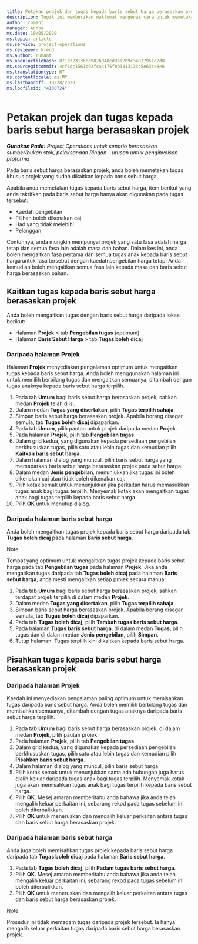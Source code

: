 ```yaml
---
title: Petakan projek dan tugas kepada baris sebut harga berasaskan projek
description: Topik ini memberikan maklumat mengenai cara untuk memetakan projek dan tugas kepada baris tugas berasaskan projek.
author: rumant
manager: Annbe
ms.date: 10/05/2020
ms.topic: article
ms.service: project-operations
ms.reviewer: kfend
ms.author: rumant
ms.openlocfilehash: 871d323136cd982bd48ed9aa2b9c34017951d2d8
ms.sourcegitcommit: 4cf1dc1561b92fca4175f0b3813133c5e63ce8e6
ms.translationtype: HT
ms.contentlocale: ms-MY
ms.lasthandoff: 10/28/2020
ms.locfileid: "4130724"
---
```

# <a name="map-projects-and-tasks-to-a-project-based-quote-line"></a>Petakan projek dan tugas kepada baris sebut harga berasaskan projek

_**Gunakan Pada:** Project Operations untuk senario berasaskan sumber/bukan stok, pelaksanaan Ringan - urusan untuk penginvoisan proforma_

Pada baris sebut harga berasaskan projek, anda boleh memetakan tugas khusus projek yang sudah dikaitkan kepada baris sebut harga.

Apabila anda memetakan tugas kepada baris sebut harga, item berikut yang anda takrifkan pada baris sebut harga hanya akan digunakan pada tugas tersebut:

- Kaedah pengebilan
- Pilihan boleh dikenakan caj
- Had yang tidak melebihi
- Pelanggan

Contohnya, anda mungkin mempunyai projek yang satu fasa adalah harga tetap dan semua fasa lain adalah masa dan bahan. Dalam kes ini, anda boleh mengaitkan fasa pertama dan semua tugas anak kepada baris sebut harga untuk fasa tersebut dengan kaedah pengebilan harga tetap. Anda kemudian boleh mengaitkan semua fasa lain kepada masa dan baris sebut harga berasaskan bahan.

## <a name="associate-tasks-to-project-based-quote-lines"></a>Kaitkan tugas kepada baris sebut harga berasaskan projek

Anda boleh mengaitkan tugas dengan baris sebut harga daripada lokasi berikut:

- Halaman **Projek** > tab **Pengebilan tugas** (optimum)
- Halaman **Baris Sebut Harga** > tab **Tugas boleh dicaj** 

### <a name="from-the-project-page"></a>Daripada halaman Projek

Halaman **Projek** menyediakan pengalaman optimum untuk mengaitkan tugas kepada baris sebut harga. Anda boleh menggunakan halaman ini untuk memilih berbilang tugas dan mengaitkan semuanya, ditambah dengan tugas anaknya kepada baris sebut harga terpilih.

1. Pada tab **Umum** bagi baris sebut harga berasaskan projek, sahkan medan **Projek** telah diisi.
2. Dalam medan **Tugas yang disertakan**, pilih **Tugas terpilih sahaja**.
3. Simpan baris sebut harga berasaskan projek. Apabila borang disegar semula, tab **Tugas boleh dicaj** dipaparkan.
4. Pada tab **Umum**, pilih pautan untuk projek daripada medan **Projek**.
5. Pada halaman **Projek**, pilih tab **Pengebilan tugas**.
6. Dalam grid kedua, yang digunakan kepada persediaan pengebilan berkhususkan tugas, pilih satu atau lebih tugas dan kemudian pilih **Kaitkan baris sebut harga**.
7. Dalam halaman dialog yang muncul, pilih baris sebut harga yang memaparkan baris sebut harga berasaskan projek pada sebut harga.
8. Dalam medan **Jenis pengebilan**, menunjukkan jika tugas ini boleh dikenakan caj atau tidak boleh dikenakan caj.
9. Pilih kotak semak untuk menunjukkan jika perkaitan harus memasukkan tugas anak bagi tugas terpilih. Menyemak kotak akan mengaitkan tugas anak bagi tugas terpilih kepada baris sebut harga.
10. Pilih **OK** untuk menutup dialog.

### <a name="from-the-quote-line-page"></a>Daripada halaman baris sebut harga

Anda boleh mengaitkan tugas projek kepada baris sebut harga daripada tab **Tugas boleh dicaj** pada halaman **Baris sebut harga**.

>[!NOTE]
>Tempat yang optimum untuk mengaitkan tugas projek kepada baris sebut harga pada tab **Pengebilan tugas** pada halaman **Projek**. Jika anda mengaitkan tugas daripada tab **Tugas boleh dicaj** pada halaman **Baris sebut harga**, anda mesti mengaitkan setiap projek secara manual.

1. Pada tab **Umum** bagi baris sebut harga berasaskan projek, sahkan terdapat projek terpilih di dalam medan **Projek**.
2. Dalam medan **Tugas yang disertakan**, pilih **Tugas terpilih sahaja**.
3. Simpan baris sebut harga berasaskan projek. Apabila borang disegar semula, tab **Tugas boleh dicaj** dipaparkan.
4. Pada tab **Tugas boleh dicaj**, pilih **Tambah tugas baris sebut harga**.
5. Pada halaman **Tugas baris sebut harga**, di dalam medan **Tugas**, pilih tugas dan di dalam medan **Jenis pengebilan**, pilih **Simpan**. 
6. Tutup halaman. Tugas terpilih kini dikaitkan kepada baris sebut harga.

## <a name="disassociate-tasks-from-projectbased-quote-lines"></a>Pisahkan tugas kepada baris sebut harga berasaskan projek

### <a name="from-the-project-page"></a>Daripada halaman Projek

Kaedah ini menyediakan pengalaman paling optimum untuk memisahkan tugas daripada baris sebut harga. Anda boleh memilih berbilang tugas dan memisahkan semuanya, ditambah dengan tugas anaknya daripada baris sebut harga terpilih.

1. Pada tab **Umum** bagi baris sebut harga berasaskan projek, di dalam medan **Projek**, pilih pautan projek.
2. Pada halaman **Projek**, pilih tab **Pengebilan tugas**.
3. Dalam grid kedua, yang digunakan kepada persediaan pengebilan berkhususkan tugas, pilih satu atau lebih tugas dan kemudian pilih **Pisahkan baris sebut harga**.
4. Dalam halaman dialog yang muncul, pilih baris sebut harga.
5. Pilih kotak semak untuk menunjukkan sama ada hubungan juga harus dialih keluar daripada tugas anak bagi tugas terpilih. Menyemak kotak juga akan memisahkan tugas anak bagi tugas terpilih kepada baris sebut harga.
6. Pilih **OK**. Mesej amaran memberitahu anda bahawa jika anda telah mengalih keluar perkaitan ini, sebarang rekod pada tugas sebelum ini boleh diterbalikkan. 
7. Pilih **OK** untuk meneruskan dan mengalih keluar perkaitan antara tugas dan baris sebut harga berasaskan projek.

### <a name="from-the-quote-line-page"></a>Daripada halaman baris sebut harga

Anda juga boleh memisahkan tugas projek kepada baris sebut harga daripada tab **Tugas boleh dicaj** pada halaman **Baris sebut harga**.

1. Pada tab **Tugas boleh dicaj**, pilih **Padam tugas baris sebut harga**.
2. Pilih **OK**. Mesej amaran memberitahu anda bahawa jika anda telah mengalih keluar perkaitan ini, sebarang rekod pada tugas sebelum ini boleh diterbalikkan. 
3. Pilih **OK** untuk meneruskan dan mengalih keluar perkaitan antara tugas dan baris sebut harga berasaskan projek.

>[!NOTE]
> Prosedur ini tidak memadam tugas daripada projek tersebut. Ia hanya mengalih keluar perkaitan tugas daripada baris sebut harga berasaskan projek.
